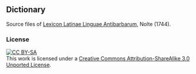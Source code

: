 ## Dictionary

Source files of [Lexicon Latinae Linguae Antibarbarum](https://latin-dict.github.io/dictionaries/Nolte1744.html), Nolte (1744).


### License

[![CC BY-SA](https://licensebuttons.net/l/by-sa/4.0/88x31.png)](https://creativecommons.org/licenses/by-sa/3.0/)\
This work is licensed under a [Creative Commons Attribution-ShareAlike 3.0 Unported License](https://creativecommons.org/licenses/by-sa/3.0/).
